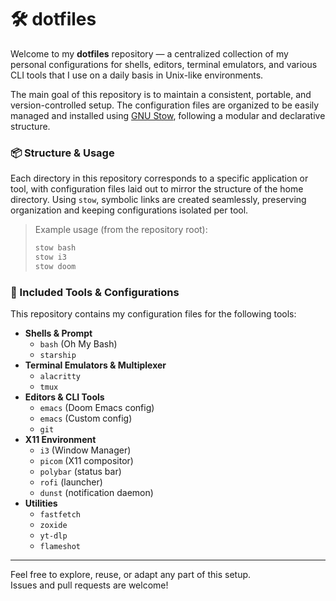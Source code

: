 # 🛠️ dotfiles

Welcome to my **dotfiles** repository — a centralized collection of my personal configurations for shells, editors, terminal emulators, and various CLI tools that I use on a daily basis in Unix-like environments.

The main goal of this repository is to maintain a consistent, portable, and version-controlled setup. The configuration files are organized to be easily managed and installed using [GNU Stow](https://www.gnu.org/software/stow/), following a modular and declarative structure.

### 📦 Structure & Usage

Each directory in this repository corresponds to a specific application or tool, with configuration files laid out to mirror the structure of the home directory. Using `stow`, symbolic links are created seamlessly, preserving organization and keeping configurations isolated per tool.

> Example usage (from the repository root):
>
> ```bash
> stow bash
> stow i3
> stow doom
> ```

### 🧩 Included Tools & Configurations

This repository contains my configuration files for the following tools:

- **Shells & Prompt**
  - `bash` (Oh My Bash)
  - `starship`
- **Terminal Emulators & Multiplexer**
  - `alacritty`
  - `tmux`
- **Editors & CLI Tools**
  - `emacs` (Doom Emacs config)
  - `emacs` (Custom config)
  - `git`
- **X11 Environment**
  - `i3` (Window Manager)
  - `picom` (X11 compositor)
  - `polybar` (status bar)
  - `rofi` (launcher)
  - `dunst` (notification daemon)
- **Utilities**
  - `fastfetch`
  - `zoxide`
  - `yt-dlp`
  - `flameshot`

---

Feel free to explore, reuse, or adapt any part of this setup.  
Issues and pull requests are welcome!
